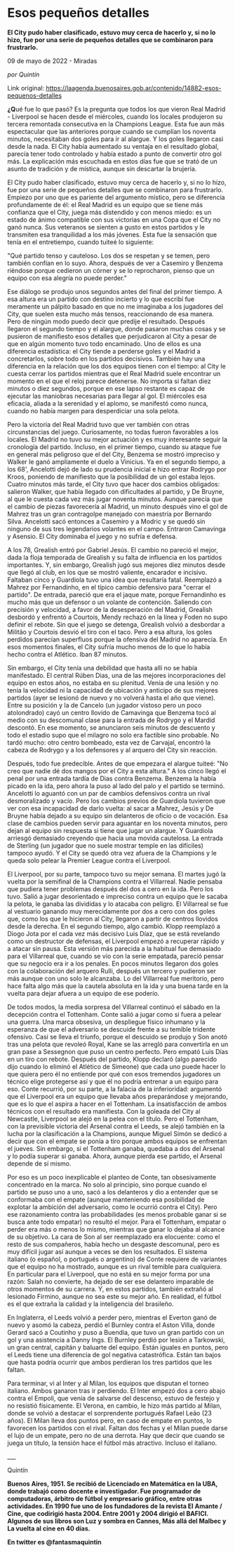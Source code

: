 # Esos pequeños detalles

**El City pudo haber clasificado, estuvo muy cerca de hacerlo y, si no lo hizo, fue por una serie de pequeños detalles que se combinaron para frustrarlo.**

09 de mayo de 2022 - Miradas

_por Quintín_

Link original: https://laagenda.buenosaires.gob.ar/contenido/14882-esos-pequenos-detalles



**¿Q**ué fue lo que pasó? Es la pregunta que todos los que vieron Real Madrid - Liverpool se hacen desde el miércoles, cuando los locales produjeron su tercera remontada consecutiva en la Champions League. Esta fue aun más espectacular que las anteriores porque cuando se cumplían los noventa minutos, necesitaban dos goles para ir al alargue. Y los goles llegaron casi desde la nada. El City había aumentado su ventaja en el resultado global, parecía tener todo controlado y había estado a punto de convertir otro gol más. La explicación más escuchada en estos días fue que se trató de un asunto de tradición y de mística, aunque sin descartar la brujería.




El City pudo haber clasificado, estuvo muy cerca de hacerlo y, si no lo hizo, fue por una serie de pequeños detalles que se combinaron para frustrarlo. Empiezo por uno que es pariente del argumento místico, pero se diferencia profundamente de él: el Real Madrid es un equipo que se tiene más confianza que el City, juega más distendido y con menos miedo: es un estado de ánimo compatible con sus victorias en una Copa que el City no ganó nunca. Sus veteranos se sienten a gusto en estos partidos y le transmiten esa tranquilidad a los más jóvenes. Esta fue la sensación que tenía en el entretiempo, cuando tuiteé lo siguiente:




"Qué partido tenso y cauteloso. Los dos se respetan y se temen, pero también confían en lo suyo. Ahora, después de ver a Casemiro y Benzema riéndose porque cedieron un córner y se lo reprocharon, pienso que un equipo con esa alegría no puede perder."




Ese diálogo se produjo unos segundos antes del final del primer tiempo. A esa altura era un partido con destino incierto y lo que escribí fue meramente un pálpito basado en que no me imaginaba a los jugadores del City, que suelen esta mucho más tensos, reaccionando de esa manera. Pero de ningún modo puedo decir que predije el resultado. Después llegaron el segundo tiempo y el alargue, donde pasaron muchas cosas y se pusieron de manifiesto esos detalles que perjudicaron al City a pesar de que en algún momento tuvo todo encaminado. Uno de ellos es una diferencia estadística: el City tiende a perderse goles y el Madrid a concretarlos, sobre todo en los partidos decisivos. También hay una diferencia en la relación que los dos equipos tienen con el tiempo: al City le cuesta cerrar los partidos mientras que el Real Madrid suele encontrar un momento en el que el reloj parece detenerse. No importa si faltan diez minutos o diez segundos, porque en ese lapso restante es capaz de ejecutar las maniobras necesarias para llegar al gol. El miércoles esa eficacia, aliada a la serenidad y el aplomo, se manifestó como nunca, cuando no había margen para desperdiciar una sola pelota.




Pero la victoria del Real Madrid tuvo que ver también con otras circunstancias del juego. Curiosamente, no todas fueron favorables a los locales. El Madrid no tuvo su mejor actuación y es muy interesante seguir la cronología del partido. Incluso, en el primer tiempo, cuando su ataque fue en general más peligroso que el del City, Benzema se mostró impreciso y Walker le ganó ampliamente el duelo a Vinicius. Ya en el segundo tiempo, a los 68', Ancelotti dejó de lado su prudencia inicial e hizo entrar Rodrygo por Kroos, poniendo de manifiesto que la posibilidad de un gol estaba lejos. Cuatro minutos más tarde, el City tuvo que hacer dos cambios obligados: salieron Walker, que había llegado con dificultades al partido, y De Bruyne, al que le cuesta cada vez más jugar noventa minutos. Aunque parecía que el cambio de piezas favorecería al Madrid, un minuto después vino el gol de Mahrez tras un gran contragolpe manejado con maestría por Bernardo Silva. Ancelotti sacó entonces a Casemiro y a Modric y se quedó sin ninguno de sus tres legendarios volantes en el campo. Entraron Camavinga y Asensio. El City dominaba el juego y no sufría e defensa.




A los 78, Grealish entró por Gabriel Jesús. El cambio no pareció el mejor, dada la floja temporada de Grealish y su falta de influencia en los partidos importantes. Y, sin embargo, Grealish jugó sus mejores diez minutos desde que llegó al club, en los que se mostró valiente, encarador e incisivo. Faltaban cinco y Guardiola tuvo una idea que resultaría fatal. Reemplazó a Mahrez por Fernandinho, en el típico cambio defensivo para "cerrar el partido". De entrada, pareció que era el jaque mate, porque Fernandinho es mucho más que un defensor o un volante de contención. Saliendo con precisión y velocidad, a favor de la desesperación del Madrid, Grealish desbordó y enfrentó a Courtois, Mendy rechazó en la línea y Foden no supo definir el rebote. Sin que el juego se detenga, Grealish volvió a desbordar a Militão y Courtois desvió el tiro con el taco. Pero a esa altura, los goles perdidos parecían superfluos porque la ofensiva del Madrid no aparecía. En esos momentos finales, el City sufría mucho menos de lo que lo había hecho contra el Atlético. Iban 87 minutos.




Sin embargo, el City tenía una debilidad que hasta allí no se había manifestado. El central Rúben Dias, una de las mejores incorporaciones del equipo en estos años, no estaba en su plenitud. Venía de una lesión y no tenía la velocidad ni la capacidad de ubicación y anticipo de sus mejores partidos (ayer se lesionó de nuevo y no volverá hasta el año que viene). Entre su posición y la de Cancelo (un jugador vistoso pero un poco atolondrado) cayó un centro llovido de Camavinga que Benzema tocó al medio con su descomunal clase para la entrada de Rodrygo y el Mardid descontó. En ese momento, se anunciaron seis minutos de descuento y todo el estadio supo que el milagro no solo era factible sino probable. No tardó mucho: otro centro bombeado, esta vez de Carvajal, encontró la cabeza de Rodrygo y a los defensores y al arquero del City sin reacción.




Después, todo fue predecible. Antes de que empezara el alargue tuiteé: "No creo que nadie dé dos mangos por el City a esta altura." A los cinco llegó el penal por una entrada tardía de Dias contra Benzema. Benzema la había picado en la ida, pero ahora la puso al lado del palo y el partido se terminó. Ancelotti lo aguantó con un par de cambios defensivos contra un rival desmoralizado y vacío. Pero los cambios previos de Guardiola tuvieron que ver con esa incapacidad de darlo vuelta: al sacar a Mahrez, Jesús y De Bruyne había dejado a su equipo sin delanteros de oficio o de vocación. Esa clase de cambios pueden servir para aguantar en los noventa minutos, pero dejan al equipo sin respuesta si tiene que jugar un alargue. Y Guardiola arriesgó demasiado creyendo que hacía una movida cautelosa. La entrada de Sterling (un jugador que no suele mostrar temple en las difíciles) tampoco ayudó. Y el City se quedó otra vez afuera de la Champions y le queda solo pelear la Premier League contra el Liverpool.




El Liverpool, por su parte, tampoco tuvo su mejor semana. El martes jugó la vuelta por la semifinal de la Champions contra el Villarreal. Nadie pensaba que pudiera tener problemas después del dos a cero en la ida. Pero los tuvo. Salió a jugar desorientado e impreciso contra un equipo que le sacaba la pelota, le ganaba las divididas y lo atacaba con peligro. El Villarreal se fue al vestuario ganando muy merecidamente por dos a cero con dos goles que, como los que le hicieron al City, llegaron a partir de centros llovidos desde la derecha. En el segundo tiempo, algo cambió. Klopp reemplazó a Diogo Jota por el cada vez más decisivo Luis Díaz, que se está revelando como un destructor de defensas, el Liverpool empezó a recuperar rápido y a atacar sin pausa. Esta versión más parecida a la habitual fue demasiado para el Villarreal que, cuando se vio con la serie empatada, pareció pensar que su negocio era ir a los penales. En pocos minutos llegaron dos goles con la colaboración del arquero Rulli, después un tercero y pudieron ser más aunque con uno solo le alcanzaba. Lo del Villarreal fue meritorio, pero hace falta algo más que la cautela absoluta en la ida y una buena tarde en la vuelta para dejar afuera a un equipo de ese poderío.




De todos modos, la media sorpresa del Villarreal continuó el sábado en la decepción contra el Tottenham. Conte salió a jugar como si fuera a pelear una guerra. Una marca obsesiva, un despliegue físico inhumano y la esperanza de que el adversario se descuide frente a su temible tridente ofensivo. Casi se lleva el triunfo, porque el descuido se produjo y Son anotó tras una pelota que revoleó Royal, Kane se las arregló para convertirla en un gran pase a Sessegnon que puso un centro perfecto. Pero empató Luis Días en un tiro con rebote. Después del partido, Klopp declaró (algo parecido dijo cuando lo eliminó el Atlético de Simeone) que cada uno puede hacer lo que quiera pero él no entiende por qué con esos tremendos jugadores un técnico elige protegerse así y que él no podría entrenar a un equipo para eso. Conte recurrió, por su parte, a la falacia de la inferioridad: argumentó que el Liverpool era un equipo que llevaba años preparándose y mejorando, que es lo que el aspira a hacer en el Tottenham. La insatisfacción de ambos técnicos con el resultado era manifiesta. Con la goleada del City al Newcastle, Liverpool se alejó en la pelea con el título. Pero el Tottenham, con la previsible victoria del Arsenal contra el Leeds, se alejó también en la lucha por la clasificación a la Champions, aunque Miguel Simón se dedicó a decir que con el empate se ponía a tiro porque ambos equipos se enfrentan el jueves. Sin embargo, si el Tottenham ganaba, quedaba a dos del Arsenal y lo podía superar si ganaba. Ahora, aunque pierda ese partido, el Arsenal depende de sí mismo.




Por eso es un poco inexplicable el planteo de Conte, tan obsesivamente concentrado en la marca. No solo al principio, sino porque cuando el partido se puso uno a uno, sacó a los delanteros y dio a entender que se conformaba con el empate (aunque manteniendo esa posibilidad de explotar la ambición del adversario, como le ocurrió contra el City). Pero ese razonamiento contra las probabilidades (es menos probable ganar si se busca ante todo empatar) no resultó el mejor. Para el Tottenham, empatar o perder era más o menos lo mismo, mientras que ganar lo dejaba al alcance de su objetivo. La cara de Son al ser reemplazado era elocuente: como el resto de sus compañeros, había hecho un desgaste descomunal, pero es muy difícil jugar así aunque a veces se den los resultados. El sistema italiano (o español, o portugués o argentino) de Conte requiere de variantes que el equipo no ha mostrado, aunque es un rival temible para cualquiera. En particular para el Liverpool, que no está en su mejor forma por una razón: Salah no convierte, ha dejado de ser ese delantero imparable de otros momentos de su carrera. Y, en estos partidos, también extrañó al lesionado Firmino, aunque no sea este su mejor año. En realidad, el fútbol es el que extraña la calidad y la inteligencia del brasileño.




En Inglaterra, el Leeds volvió a perder pero, mientras el Everton ganó de nuevo y asomó la cabeza, perdió el Burnley contra el Aston Villa, donde Gerard sacó a Coutinho y puso a Buendía, que tuvo un gran partido con un gol y una asistencia a Danny Ings. El Burnley perdió por lesión a Tarkowski, un gran central, capitán y baluarte del equipo. Están iguales en puntos, pero el Leeds tiene una diferencia de gol negativa catastrófica. Están tan bajos que hasta podría ocurrir que ambos perdieran los tres partidos que les faltan.




Para terminar, vi al Inter y al Milan, los equipos que disputan el torneo italiano. Ambos ganaron tras ir perdiendo. El Inter empezó dos a cero abajo contra el Empoli, que venía de salvarse del descenso, estuvo de festejo y no resistió físicamente. El Verona, en cambio, le hizo más partido al Milan, donde se volvió a destacar el sorprendente portugués Rafael Leão (23 años). El Milan lleva dos puntos pero, en caso de empate en puntos, lo favorecen los partidos con el rival. Faltan dos fechas y el Milan puede darse el lujo de un empate, pero no de una derrota. Hay que decir que cuando se juega un título, la tensión hace el fútbol más atractivo. Incluso el italiano.




\_\_\_




Quintín




**Buenos Aires, 1951. Se recibió de Licenciado en Matemática en la UBA, donde trabajó como docente e investigador. Fue programador de computadoras, árbitro de fútbol y empresario gráfico, entre otras actividades. En 1990 fue uno de los fundadores de la revista El Amante / Cine, que codirigió hasta 2004. Entre 2001 y 2004 dirigió el BAFICI. Algunos de sus libros son Luz y sombra en Cannes, Más allá del Malbec y La vuelta al cine en 40 días.**




**En twitter es @fantasmaquintin**



